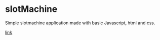 # slotMachine
Simple slotmachine application made with basic Javascript, html and css.

[link](https://lemmont.github.io/slotMachine/)
